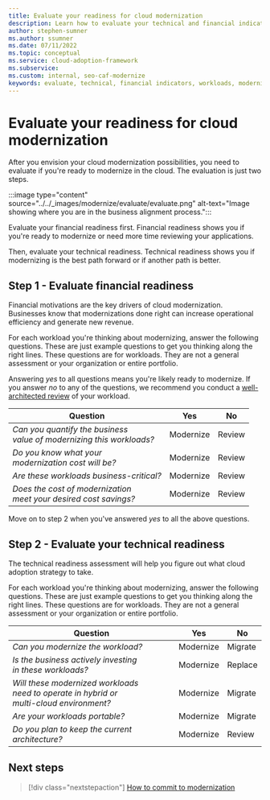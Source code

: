 ```yaml
---
title: Evaluate your readiness for cloud modernization
description: Learn how to evaluate your technical and financial indicators to determine which workloads you want to modernize during cloud adoption.
author: stephen-sumner
ms.author: ssumner
ms.date: 07/11/2022
ms.topic: conceptual
ms.service: cloud-adoption-framework
ms.subservice:
ms.custom: internal, seo-caf-modernize
keywords: evaluate, technical, financial indicators, workloads, modernize, cloud adoption framework
---
```

<!--Primary Deliverable: CAF/Modernize/Evaluate-Modernization-Options.md​-->
# Evaluate your readiness for cloud modernization

After you envision your cloud modernization possibilities, you need to evaluate if you're ready to modernize in the cloud. The evaluation is just two steps.

:::image type="content" source="../../_images/modernize/evaluate/evaluate.png" alt-text="Image showing where you are in the business alignment process.":::

Evaluate your financial readiness first. Financial readiness shows you if you're ready to modernize or need more time reviewing your applications.

Then, evaluate your technical readiness. Technical readiness shows you if modernizing is the best path forward or if another path is better.

## Step 1 - Evaluate financial readiness

Financial motivations are the key drivers of cloud modernization. Businesses know that modernizations done right can increase operational efficiency and generate new revenue.

For each workload you're thinking about modernizing, answer the following questions. These are just example questions to get you thinking along the right lines. These questions are for workloads. They are not a general assessment or your organization or entire portfolio.

Answering *yes* to all questions means you're likely ready to modernize. If you answer *no* to any of the questions, we recommend you conduct a [well-architected review](/assessments/?mode=pre-assessment&session=local) of your workload.

|Question|Yes|No|
|--|--|--|
|*Can you quantify the business<br> value of modernizing this workloads?*|Modernize|Review|
*Do you know what your <br>modernization cost will be?*|Modernize<br>|Review|
|*Are these workloads business-critical?*|Modernize|Review|
|*Does the cost of modernization<br> meet your desired cost savings?*|Modernize|Review|

Move on to step 2 when you've answered *yes* to all the above questions.

## Step 2 - Evaluate your technical readiness

The technical readiness assessment will help you figure out what cloud adoption strategy to take.

For each workload you're thinking about modernizing, answer the following questions. These are just example questions to get you thinking along the right lines. These questions are for workloads. They are not a general assessment or your organization or entire portfolio.

|Question|Yes|No|
|--|--|--|
|*Can you modernize the workload?*|Modernize| Migrate|
|*Is the business actively investing<br> in these workloads?*|Modernize|Replace|
|*Will these modernized workloads <br>need to operate in hybrid or<br> multi-cloud environment?* |Modernize|Migrate|
|*Are your workloads portable?*|Modernize|Migrate
|*Do you plan to keep the current architecture?*|Modernize|Review|

## Next steps

> [!div class="nextstepaction"]
> [How to commit to modernization](commit-to-modernization-plan.md)
